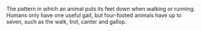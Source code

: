 The pattern in which an animal puts its feet down when walking or
running. Humans only have one useful gait, but four-footed animals have
up to seven, such as the walk, trot, canter and gallop.
